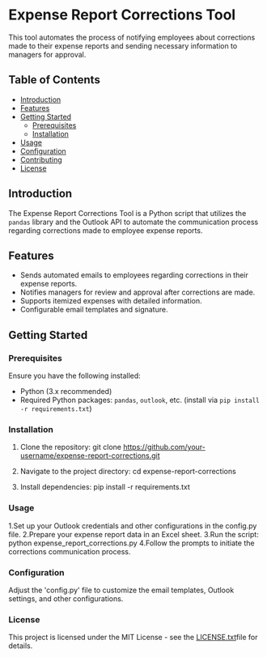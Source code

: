 # Expense Report Corrections Tool

This tool automates the process of notifying employees about corrections made to their expense reports and sending necessary information to managers for approval.

## Table of Contents

- [Introduction](#introduction)
- [Features](#features)
- [Getting Started](#getting-started)
  - [Prerequisites](#prerequisites)
  - [Installation](#installation)
- [Usage](#usage)
- [Configuration](#configuration)
- [Contributing](#contributing)
- [License](#license)

## Introduction

The Expense Report Corrections Tool is a Python script that utilizes the `pandas` library and the Outlook API to automate the communication process regarding corrections made to employee expense reports.

## Features

- Sends automated emails to employees regarding corrections in their expense reports.
- Notifies managers for review and approval after corrections are made.
- Supports itemized expenses with detailed information.
- Configurable email templates and signature.

## Getting Started

### Prerequisites

Ensure you have the following installed:

- Python (3.x recommended)
- Required Python packages: `pandas`, `outlook`, etc. (install via `pip install -r requirements.txt`)

### Installation

1. Clone the repository:
   git clone https://github.com/your-username/expense-report-corrections.git

2. Navigate to the project directory:
    cd expense-report-corrections

3. Install dependencies:
    pip install -r requirements.txt

### Usage

1.Set up your Outlook credentials and other configurations in the config.py file.
2.Prepare your expense report data in an Excel sheet.
3.Run the script:
    python expense_report_corrections.py
4.Follow the prompts to initiate the corrections communication process.

### Configuration

Adjust the 'config.py' file to customize the email templates, Outlook settings, and other configurations.

### License
This project is licensed under the MIT License - see the [LICENSE.txt](LICENSE.txt)file for details.